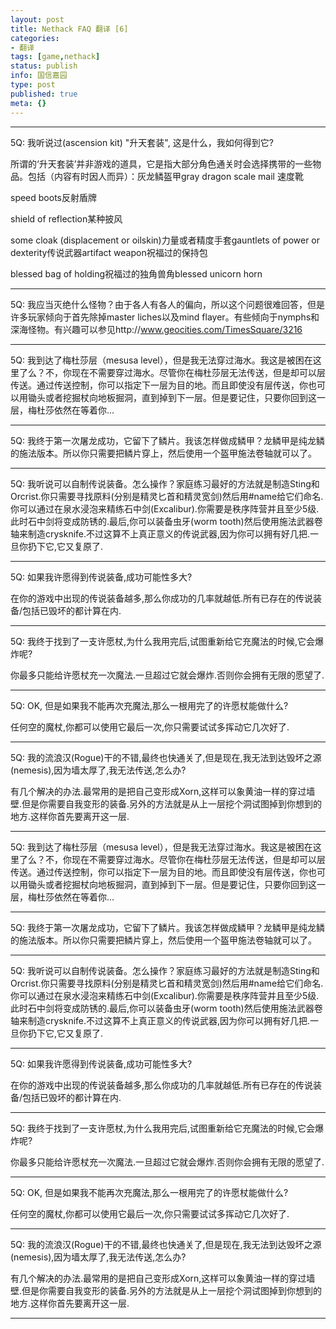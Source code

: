 ```yaml
---
layout: post
title: Nethack FAQ 翻译 [6] 
categories:
- 翻译
tags: [game,nethack]
status: publish
info: 国信嘉园
type: post
published: true
meta: {}
---
```



* * *

5Q: 我听说过(ascension kit) "升天套装", 这是什么，我如何得到它?

所谓的‘升天套装’并非游戏的道具，它是指大部分角色通关时会选择携带的一些物品。包括（内容有时因人而异）：灰龙鳞盔甲gray dragon scale mail 速度靴

speed boots反射盾牌

shield of reflection某种披风

some cloak (displacement or oilskin)力量或者精度手套gauntlets of power or dexterity传说武器artifact weapon祝福过的保持包

blessed bag of holding祝福过的独角兽角blessed unicorn horn

* * *

5Q: 我应当灭绝什么怪物？由于各人有各人的偏向，所以这个问题很难回答，但是许多玩家倾向于首先除掉master liches以及mind flayer。有些倾向于nymphs和深海怪物。有兴趣可以参见http://www.geocities.com/TimesSquare/3216

* * *

5Q: 我到达了梅杜莎层（mesusa level），但是我无法穿过海水。我这是被困在这里了么？不，你现在不需要穿过海水。尽管你在梅杜莎层无法传送，但是却可以层传送。通过传送控制，你可以指定下一层为目的地。而且即使没有层传送，你也可以用锄头或者挖掘杖向地板掘洞，直到掉到下一层。但是要记住，只要你回到这一层，梅杜莎依然在等着你...

* * *

5Q: 我终于第一次屠龙成功，它留下了鳞片。我该怎样做成鳞甲？龙鳞甲是纯龙鳞的施法版本。所以你只需要把鳞片穿上，然后使用一个盔甲施法卷轴就可以了。

* * *

5Q: 我听说可以自制传说装备。怎么操作？家庭练习最好的方法就是制造Sting和Orcrist.你只需要寻找原料(分别是精灵匕首和精灵宽剑)然后用#name给它们命名.你可以通过在泉水浸泡来精练石中剑(Excalibur).你需要是秩序阵营并且至少5级.此时石中剑将变成防锈的.最后,你可以装备虫牙(worm tooth)然后使用施法武器卷轴来制造crysknife.不过这算不上真正意义的传说武器,因为你可以拥有好几把.一旦你扔下它,它又复原了.

* * *

5Q: 如果我许愿得到传说装备,成功可能性多大?

在你的游戏中出现的传说装备越多,那么你成功的几率就越低.所有已存在的传说装备/包括已毁坏的都计算在内.

* * *

5Q: 我终于找到了一支许愿杖,为什么我用完后,试图重新给它充魔法的时候,它会爆炸呢?

你最多只能给许愿杖充一次魔法.一旦超过它就会爆炸.否则你会拥有无限的愿望了.

* * *

5Q: OK, 但是如果我不能再次充魔法,那么一根用完了的许愿杖能做什么?

任何空的魔杖,你都可以使用它最后一次,你只需要试试多挥动它几次好了.

* * *

5Q: 我的流浪汉(Rogue)干的不错,最终也快通关了,但是现在,我无法到达毁坏之源(nemesis),因为墙太厚了,我无法传送,怎么办?

有几个解决的办法.最常用的是把自己变形成Xorn,这样可以象黄油一样的穿过墙壁.但是你需要自我变形的装备.另外的方法就是从上一层挖个洞试图掉到你想到的地方.这样你首先要离开这一层.

* * *


5Q: 我到达了梅杜莎层（mesusa level），但是我无法穿过海水。我这是被困在这里了么？不，你现在不需要穿过海水。尽管你在梅杜莎层无法传送，但是却可以层传送。通过传送控制，你可以指定下一层为目的地。而且即使没有层传送，你也可以用锄头或者挖掘杖向地板掘洞，直到掉到下一层。但是要记住，只要你回到这一层，梅杜莎依然在等着你...

* * *

5Q: 我终于第一次屠龙成功，它留下了鳞片。我该怎样做成鳞甲？龙鳞甲是纯龙鳞的施法版本。所以你只需要把鳞片穿上，然后使用一个盔甲施法卷轴就可以了。

* * *

5Q: 我听说可以自制传说装备。怎么操作？家庭练习最好的方法就是制造Sting和Orcrist.你只需要寻找原料(分别是精灵匕首和精灵宽剑)然后用#name给它们命名.你可以通过在泉水浸泡来精练石中剑(Excalibur).你需要是秩序阵营并且至少5级.此时石中剑将变成防锈的.最后,你可以装备虫牙(worm tooth)然后使用施法武器卷轴来制造crysknife.不过这算不上真正意义的传说武器,因为你可以拥有好几把.一旦你扔下它,它又复原了.

* * *

5Q: 如果我许愿得到传说装备,成功可能性多大?

在你的游戏中出现的传说装备越多,那么你成功的几率就越低.所有已存在的传说装备/包括已毁坏的都计算在内.

* * *

5Q: 我终于找到了一支许愿杖,为什么我用完后,试图重新给它充魔法的时候,它会爆炸呢?

你最多只能给许愿杖充一次魔法.一旦超过它就会爆炸.否则你会拥有无限的愿望了.

* * *

5Q: OK, 但是如果我不能再次充魔法,那么一根用完了的许愿杖能做什么?

任何空的魔杖,你都可以使用它最后一次,你只需要试试多挥动它几次好了.

* * *

5Q: 我的流浪汉(Rogue)干的不错,最终也快通关了,但是现在,我无法到达毁坏之源(nemesis),因为墙太厚了,我无法传送,怎么办?

有几个解决的办法.最常用的是把自己变形成Xorn,这样可以象黄油一样的穿过墙壁.但是你需要自我变形的装备.另外的方法就是从上一层挖个洞试图掉到你想到的地方.这样你首先要离开这一层.

* * *


